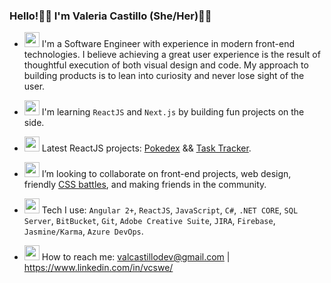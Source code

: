 ### Hello!👋🏽  I'm Valeria Castillo (She/Her)🏳️‍🌈
- <img src="https://user-images.githubusercontent.com/30732277/120273774-ca81ff00-c263-11eb-95fd-3baf3b13c38e.gif" width="24" height="24"> I'm a Software Engineer with experience in modern front-end technologies. I believe achieving a great user experience is the result of thoughtful execution of both visual design and code. My approach to building products is to lean into curiosity and never lose sight of the user.  

- <img src="https://user-images.githubusercontent.com/30732277/120273524-7840de00-c263-11eb-99ab-93256e5bfbcc.gif" width="24" height="24"> I'm learning `ReactJS` and `Next.js` by building fun projects on the side.
- <img src="https://user-images.githubusercontent.com/30732277/120273240-154f4700-c263-11eb-8d89-681cb270f492.gif" width="24" height="24"> Latest ReactJS projects: [Pokedex](https://vcastle.github.io/pokedex/) && [Task Tracker](https://vcastle.github.io/react-task-tracker/).
- <img src="https://user-images.githubusercontent.com/30732277/120273538-7d059200-c263-11eb-920d-c202659a8d87.gif" width="24" height="24"> I’m looking to collaborate on front-end projects, web design, friendly [CSS battles](https://cssbattle.dev/), and making friends in the community.
- <img src="https://user-images.githubusercontent.com/30732277/120931667-76ce4600-c6a7-11eb-9c95-b632f4474d3b.gif" width="24" height="24"> Tech I use: `Angular 2+`, `ReactJS`, `JavaScript`, `C#`, `.NET CORE`, `SQL Server`, `BitBucket`, `Git`, `Adobe Creative Suite`, `JIRA`, `Firebase`, `Jasmine/Karma`, `Azure DevOps`.
- <img src="https://user-images.githubusercontent.com/30732277/120931680-8a79ac80-c6a7-11eb-9313-bdb56f0bf20d.gif" width="24" height="24"> How to reach me: valcastillodev@gmail.com | https://www.linkedin.com/in/vcswe/
